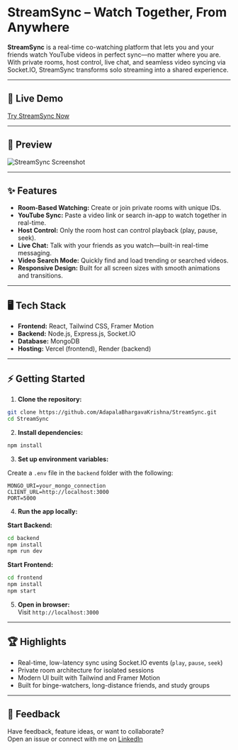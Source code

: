 # StreamSync – Watch Together, From Anywhere

**StreamSync** is a real-time co-watching platform that lets you and your friends watch YouTube videos in perfect sync—no matter where you are. With private rooms, host control, live chat, and seamless video syncing via Socket.IO, StreamSync transforms solo streaming into a shared experience.

---

## 🚀 Live Demo

[Try StreamSync Now](https://streamsyncc.vercel.app)

---

## 📸 Preview

![StreamSync Screenshot](https://adapalabhargavakrishna.github.io/Web-Development/Portfolio/assets/streamsync.png)

---

## ✨ Features

- **Room-Based Watching:** Create or join private rooms with unique IDs.
- **YouTube Sync:** Paste a video link or search in-app to watch together in real-time.
- **Host Control:** Only the room host can control playback (play, pause, seek).
- **Live Chat:** Talk with your friends as you watch—built-in real-time messaging.
- **Video Search Mode:** Quickly find and load trending or searched videos.
- **Responsive Design:** Built for all screen sizes with smooth animations and transitions.

---

## 🖥️ Tech Stack

- **Frontend:** React, Tailwind CSS, Framer Motion
- **Backend:** Node.js, Express.js, Socket.IO
- **Database:** MongoDB
- **Hosting:** Vercel (frontend), Render (backend)

---

## ⚡ Getting Started

1. **Clone the repository:**
```bash
git clone https://github.com/AdapalaBhargavaKrishna/StreamSync.git
cd StreamSync
```

2. **Install dependencies:**
```bash
npm install
```

3. **Set up environment variables:**

Create a `.env` file in the `backend` folder with the following:
```env
MONGO_URI=your_mongo_connection
CLIENT_URL=http://localhost:3000
PORT=5000
```

4. **Run the app locally:**

**Start Backend:**
```bash
cd backend
npm install
npm run dev
```

**Start Frontend:**
```bash
cd frontend
npm install
npm start
```

5. **Open in browser:**  
Visit `http://localhost:3000`

---

## 🏆 Highlights

- Real-time, low-latency sync using Socket.IO events (`play`, `pause`, `seek`)
- Private room architecture for isolated sessions
- Modern UI built with Tailwind and Framer Motion
- Built for binge-watchers, long-distance friends, and study groups

---

## 🙌 Feedback

Have feedback, feature ideas, or want to collaborate?  
Open an issue or connect with me on [LinkedIn](https://www.linkedin.com/in/adapalabhargavakrishna/)